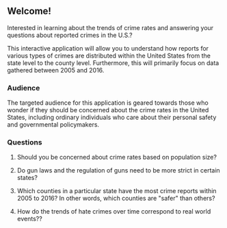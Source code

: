 ## Welcome!
Interested in learning about the trends of crime rates and answering your questions about reported crimes in the U.S.?

This interactive application will allow you to understand how reports for various types of crimes are distributed within the United States from the state level to the county level. Furthermore, this will primarily focus on data gathered between 2005 and 2016.

### Audience
The targeted audience for this application is geared towards those who wonder if they should be concerned about the crime rates in the United States, including ordinary individuals who care about their personal safety and governmental policymakers.

### Questions
  1. Should you be concerned about crime rates based on population size?

  2. Do gun laws and the regulation of guns need to be more strict in certain states?

  3. Which counties in a particular state have the most crime reports within 2005 to 2016? In other words, which counties are "safer" than others?

  4. How do the trends of hate crimes over time correspond to real world events??
  
